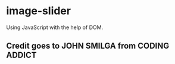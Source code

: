 # image-slider
Using JavaScript with the help of DOM. 
## Credit goes to JOHN SMILGA from CODING ADDICT
